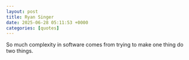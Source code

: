 ```yaml
---
layout: post
title: Ryan Singer
date: 2025-06-28 05:11:53 +0000
categories: [quotes]
---
```


So much complexity in software comes from trying to make one thing do two things.  

